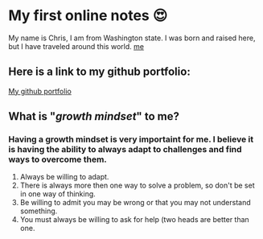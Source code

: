 # My first online notes 😍
My name is Chris, I am from Washington state. I was born and raised here, but I have traveled around this world. 
[me](https://canvas.instructure.com/courses/5713005/users/36722097#)
## Here is a link to my github portfolio: 

[My github portfolio](https://github.com/chrisbas01)

## What is "*growth mindset*" to me? 
### Having a growth mindset is very importaint for me. I believe it is having the ability to always adapt to challenges and find ways to overcome them.  

1. Always be willing to adapt.
2. There is always more then one way to solve a problem, so don't be set in one way of thinking.
3. Be willing to admit you may be wrong or that you may not understand something.
4. You must always be willing to ask for help (two heads are better than one.
